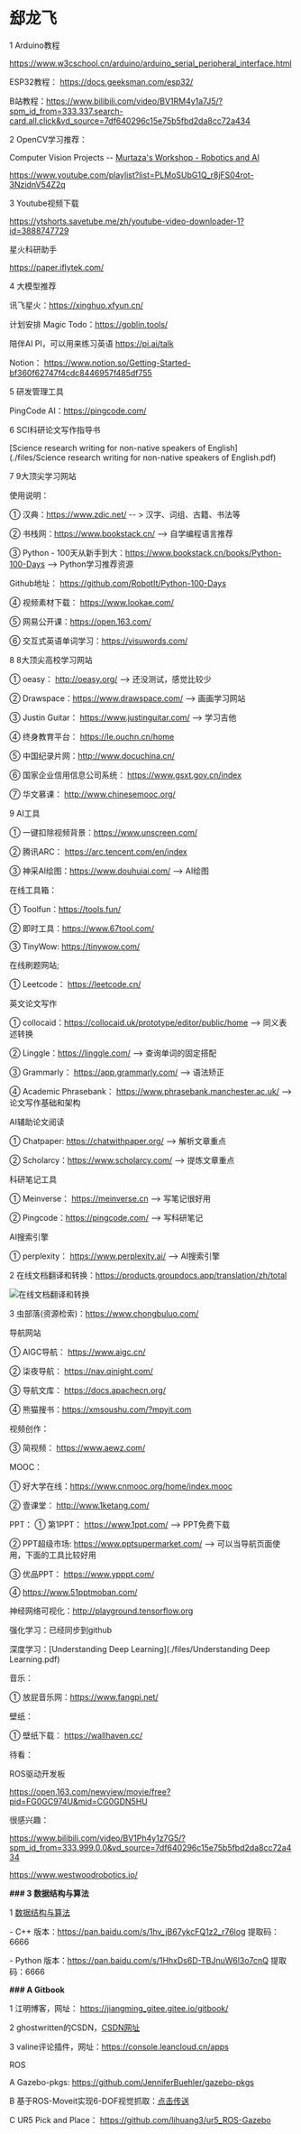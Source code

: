 # 郄龙飞

1 Arduino教程

https://www.w3cschool.cn/arduino/arduino_serial_peripheral_interface.html

ESP32教程：  https://docs.geeksman.com/esp32/

B站教程：https://www.bilibili.com/video/BV1RM4y1a7J5/?spm_id_from=333.337.search-card.all.click&vd_source=7df640296c15e75b5fbd2da8cc72a434



2 OpenCV学习推荐：

Computer Vision Projects -- [Murtaza's Workshop - Robotics and AI](https://www.youtube.com/@murtazasworkshop)

https://www.youtube.com/playlist?list=PLMoSUbG1Q_r8jFS04rot-3NzidnV54Z2q



3 Youtube视频下载

https://ytshorts.savetube.me/zh/youtube-video-downloader-1?id=3888747729



星火科研助手

https://paper.iflytek.com/



4 大模型推荐

讯飞星火：https://xinghuo.xfyun.cn/


计划安排 Magic Todo：https://goblin.tools/

陪伴AI PI，可以用来练习英语 https://pi.ai/talk

Notion： https://www.notion.so/Getting-Started-bf360f62747f4cdc8446957f485df755


5 研发管理工具

PingCode AI：https://pingcode.com/





6 SCI科研论文写作指导书

[Science research writing for non-native speakers of English](./files/Science research writing for non-native speakers of English.pdf)



7 9大顶尖学习网站

使用说明：

① 汉典：https://www.zdic.net/   -- > 汉字、词组、古籍、书法等

② 书栈网：https://www.bookstack.cn/  --> 自学编程语言推荐

③ Python - 100天从新手到大：https://www.bookstack.cn/books/Python-100-Days  --> Python学习推荐资源

Github地址： https://github.com/RobotIt/Python-100-Days

④ 视频素材下载： https://www.lookae.com/

⑤ 网易公开课：https://open.163.com/

⑥ 交互式英语单词学习：https://visuwords.com/



8 8大顶尖高校学习网站

① oeasy： http://oeasy.org/  --> 还没测试，感觉比较少

② Drawspace：https://www.drawspace.com/  --> 画画学习网站

③ Justin Guitar： https://www.justinguitar.com/  --> 学习吉他

④ 终身教育平台： https://le.ouchn.cn/home

⑤ 中国纪录片网：http://www.docuchina.cn/

⑥ 国家企业信用信息公司系统： https://www.gsxt.gov.cn/index

⑦ 华文慕课： http://www.chinesemooc.org/

9 AI工具

① 一键扣除视频背景：https://www.unscreen.com/

② 腾讯ARC： https://arc.tencent.com/en/index

③ 神采AI绘图：https://www.douhuiai.com/   --> AI绘图







在线工具箱：

① Toolfun：https://tools.fun/

② 即时工具：https://www.67tool.com/

③ TinyWow:   https://tinywow.com/ 





在线刷题网站;

① Leetcode： https://leetcode.cn/





英文论文写作

① collocaid：https://collocaid.uk/prototype/editor/public/home    -->  同义表述转换

② Linggle：https://linggle.com/  --> 查询单词的固定搭配

③ Grammarly： https://app.grammarly.com/   --> 语法矫正

④ Academic Phrasebank：  https://www.phrasebank.manchester.ac.uk/  -->  论文写作基础和架构



AI辅助论文阅读

① Chatpaper:  https://chatwithpaper.org/    -->   解析文章重点

② Scholarcy：https://www.scholarcy.com/   -->   提炼文章重点



科研笔记工具

① Meinverse： https://meinverse.cn    -->  写笔记很好用

② Pingcode：https://pingcode.com/   -->  写科研笔记



AI搜索引擎

① perplexity： https://www.perplexity.ai/   --> AI搜索引擎



2 在线文档翻译和转换：https://products.groupdocs.app/translation/zh/total

![在线文档翻译和转换](images/Online_tools/3.png "在线文档翻译和转换")



3 虫部落(资源检索)：https://www.chongbuluo.com/





导航网站

① AIGC导航： https://www.aigc.cn/  

② 柒夜导航： https://nav.qinight.com/

③ 导航文库：  https://docs.apachecn.org/

④ 熊猫搜书：https://xmsoushu.com/?mpyit.com



视频创作：

③ 简视频： https://www.aewz.com/





MOOC：

① 好大学在线：https://www.cnmooc.org/home/index.mooc

② 壹课堂： http://www.1ketang.com/



PPT：
① 第1PPT： https://www.1ppt.com/   -->  PPT免费下载

② PPT超级市场: https://www.pptsupermarket.com/   -->  可以当导航页面使用，下面的工具比较好用

③ 优品PPT： https://www.ypppt.com/

④  https://www.51pptmoban.com/



神经网络可视化：http://playground.tensorflow.org



强化学习：已经同步到github

深度学习：[Understanding Deep Learning](./files/Understanding Deep Learning.pdf)







音乐：

① 放屁音乐网：https://www.fangpi.net/



壁纸：

① 壁纸下载： https://wallhaven.cc/



待看：

ROS驱动开发板

https://open.163.com/newview/movie/free?pid=FG0GC974U&mid=CG0GDN5HU





很感兴趣：

https://www.bilibili.com/video/BV1Ph4y1z7G5/?spm_id_from=333.999.0.0&vd_source=7df640296c15e75b5fbd2da8cc72a434

https://www.westwoodrobotics.io/







**### 3 数据结构与算法**



1 [数据结构与算法](https://github.com/RobotIt/hello-algo)

   \- C++ 版本：https://pan.baidu.com/s/1hv_jB67ykcFQ1z2_r76log 提取码：6666

   \- Python 版本：https://pan.baidu.com/s/1HhxDs6D-TBJnuW6l3o7cnQ 提取码：6666





**### A Gitbook**



1 江明博客，网址： https://jiangming_gitee.gitee.io/gitbook/



2 ghostwritten的CSDN，[CSDN网址](https://blog.csdn.net/xixihahalelehehe/article/details/121107739?ops_request_misc=%257B%2522request%255Fid%2522%253A%2522169364406816800227418582%2522%252C%2522scm%2522%253A%252220140713.130102334.pc%255Fblog.%2522%257D&request_id=169364406816800227418582&biz_id=0&utm_medium=distribute.pc_search_result.none-task-blog-2~blog~first_rank_ecpm_v1~rank_v31_ecpm-15-121107739-null-null.268^v1^koosearch&utm_term=git&spm=1018.2226.3001.4450)





3 valine评论插件，网址：https://console.leancloud.cn/apps





ROS



A Gazebo-pkgs: https://github.com/JenniferBuehler/gazebo-pkgs



B 基于ROS-Moveit实现6-DOF视觉抓取：[点击传送](https://www.bilibili.com/video/BV1AG4y1N7vV/?spm_id_from=autoNext&Bvd_source=7df640296c15e75b5fbd2da8cc72a434)



C UR5 Pick and Place： https://github.com/lihuang3/ur5_ROS-Gazebo
